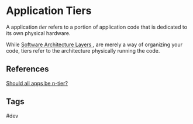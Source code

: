 # Application Tiers

A application *tier* refers to a portion of application code that is dedicated to its own physical hardware.  

While [Software Architecture Layers ](https://github.com/EliotKhachi//publicZk/tree/main/202209172045), are merely a way of organizing your code, tiers refer to the architecture physically running the code.  

## References
[Should all apps be n-tier?](https://web.archive.org/web/20200802111420/http://www.lhotka.net:80/weblog/ShouldAllAppsBeNtier.aspx)

## Tags
#dev
